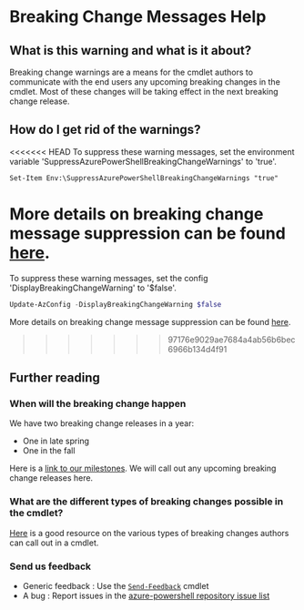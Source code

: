 # Breaking Change Messages Help

## What is this warning and what is it about?

Breaking change warnings are a means for the cmdlet authors to communicate with the end users any upcoming breaking changes in the cmdlet. Most of these changes will be taking effect in the next breaking change release.

## How do I get rid of the warnings?

<<<<<<< HEAD
To suppress these warning messages, set the environment variable 'SuppressAzurePowerShellBreakingChangeWarnings' to 'true'.

```
Set-Item Env:\SuppressAzurePowerShellBreakingChangeWarnings "true"
```

More details on breaking change message suppression can be found [here](https://github.com/Azure/azure-powershell/blob/preview/documentation/breaking-changes/breaking-changes-attribute-help.md#supress-the-breaking-change-messages-at-runtime).
=======
To suppress these warning messages, set the config 'DisplayBreakingChangeWarning' to '$false'.

```powershell
Update-AzConfig -DisplayBreakingChangeWarning $false
```

More details on breaking change message suppression can be found [here](https://github.com/Azure/azure-powershell/blob/main/documentation/breaking-changes/breaking-changes-attribute-help.md#suppress-the-breaking-change-messages-at-runtime).
>>>>>>> 97176e9029ae7684a4ab56b6bec6966b134d4f91

## Further reading

### When will the breaking change happen
We have two breaking change releases in a year:
* One in late spring
* One in the fall

Here is a [link to our milestones](https://github.com/Azure/azure-powershell/milestones). We will call out any upcoming breaking change releases here.

### What are the different types of breaking changes possible in the cmdlet?

[Here](https://github.com/Azure/azure-powershell/blob/preview/documentation/breaking-changes/breaking-changes-definition.md
) is a good resource on the various types of breaking changes authors can call out in a cmdlet.

### Send us feedback
* Generic feedback : Use the [`Send-Feedback`](https://docs.microsoft.com/en-us/powershell/module/azurerm.profile/send-feedback?view=azurermps-6.11.0) cmdlet
* A bug : Report issues in the [azure-powershell repository issue list](https://github.com/Azure/azure-powershell/issues) 
